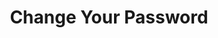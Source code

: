 ---
title: "Change Your Password"
# page header background image
page_header_bg: "/images/contactus/ContactUsInnerBanner.jpg"
# meta description
description: "This is meta description."
address: "156, New Cloth Market, <br /> Near Raipur Gate, Sarangpur, <br /> Ahmedabad. 380002 <br /> Gujarat (INDIA)"
phone: "+91-79221 66250"
whatsappcall: "+91 99250 23060"
whatsapplink: "https://wa.me/919925023060?text=I%20am%20interested%20in%20your%20Products!"
email: "info@abhishektextiles.com"
# save as draft
draft: false
---